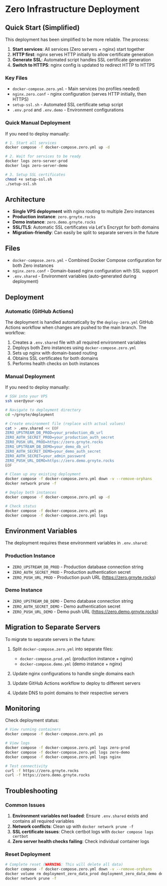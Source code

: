 # Zero Infrastructure Deployment

## Quick Start (Simplified)

This deployment has been simplified to be more reliable. The process:

1. **Start services**: All services (Zero servers + nginx) start together
2. **HTTP first**: nginx serves HTTP initially to allow certificate generation
3. **Generate SSL**: Automated script handles SSL certificate generation
4. **Switch to HTTPS**: nginx config is updated to redirect HTTP to HTTPS

### Key Files

- `docker-compose.zero.yml` - Main services (no profiles needed)
- `nginx.zero.conf` - nginx configuration (serves HTTP initially, then HTTPS)
- `setup-ssl.sh` - Automated SSL certificate setup script
- `.env.prod` and `.env.demo` - Environment configurations

### Quick Manual Deployment

If you need to deploy manually:

```bash
# 1. Start all services
docker compose -f docker-compose.zero.yml up -d

# 2. Wait for services to be ready
docker logs zero-server-prod
docker logs zero-server-demo

# 3. Setup SSL certificates
chmod +x setup-ssl.sh
./setup-ssl.sh
```

## Architecture

- **Single VPS deployment** with nginx routing to multiple Zero instances
- **Production instance**: `zero.grnyte.rocks`
- **Demo instance**: `zero.demo.grnyte.rocks`
- **SSL/TLS**: Automatic SSL certificates via Let's Encrypt for both domains
- **Migration-friendly**: Can easily be split to separate servers in the future

## Files

- `docker-compose.zero.yml` - Combined Docker Compose configuration for both Zero instances
- `nginx.zero.conf` - Domain-based nginx configuration with SSL support
- `.env.shared` - Environment variables (auto-generated during deployment)

## Deployment

### Automatic (GitHub Actions)

The deployment is handled automatically by the `deploy-zero.yml` GitHub Actions workflow when changes are pushed to the main branch. The workflow:

1. Creates a `.env.shared` file with all required environment variables
2. Deploys both Zero instances using `docker-compose.zero.yml`
3. Sets up nginx with domain-based routing
4. Obtains SSL certificates for both domains
5. Performs health checks on both instances

### Manual Deployment

If you need to deploy manually:

```bash
# SSH into your VPS
ssh user@your-vps

# Navigate to deployment directory
cd ~/grnyte/deployment

# Create environment file (replace with actual values)
cat > .env.shared << EOF
ZERO_UPSTREAM_DB_PROD=your_production_db_url
ZERO_AUTH_SECRET_PROD=your_production_auth_secret
ZERO_PUSH_URL_PROD=https://zero.grnyte.rocks
ZERO_UPSTREAM_DB_DEMO=your_demo_db_url
ZERO_AUTH_SECRET_DEMO=your_demo_auth_secret
ZERO_AUTH_SECRET=your_admin_password
ZERO_PUSH_URL_DEMO=https://zero.demo.grnyte.rocks
EOF

# Clean up any existing deployment
docker compose -f docker-compose.zero.yml down -v --remove-orphans
docker network prune -f

# Deploy both instances
docker compose -f docker-compose.zero.yml up -d

# Check status
docker compose -f docker-compose.zero.yml ps
docker compose -f docker-compose.zero.yml logs
```

## Environment Variables

The deployment requires these environment variables in `.env.shared`:

### Production Instance

- `ZERO_UPSTREAM_DB_PROD` - Production database connection string
- `ZERO_AUTH_SECRET_PROD` - Production authentication secret
- `ZERO_PUSH_URL_PROD` - Production push URL (<https://zero.grnyte.rocks>)

### Demo Instance

- `ZERO_UPSTREAM_DB_DEMO` - Demo database connection string
- `ZERO_AUTH_SECRET_DEMO` - Demo authentication secret
- `ZERO_PUSH_URL_DEMO` - Demo push URL (<https://zero.demo.grnyte.rocks>)

## Migration to Separate Servers

To migrate to separate servers in the future:

1. Split `docker-compose.zero.yml` into separate files:
   - `docker-compose.prod.yml` (production instance + nginx)
   - `docker-compose.demo.yml` (demo instance + nginx)

2. Update nginx configurations to handle single domains each

3. Update GitHub Actions workflow to deploy to different servers

4. Update DNS to point domains to their respective servers

## Monitoring

Check deployment status:

```bash
# View running containers
docker compose -f docker-compose.zero.yml ps

# View logs
docker compose -f docker-compose.zero.yml logs zero-prod
docker compose -f docker-compose.zero.yml logs zero-demo
docker compose -f docker-compose.zero.yml logs nginx

# Test connectivity
curl -f https://zero.grnyte.rocks
curl -f https://zero.demo.grnyte.rocks
```

## Troubleshooting

### Common Issues

1. **Environment variables not loaded**: Ensure `.env.shared` exists and contains all required variables
2. **Network conflicts**: Clean up with `docker network prune -f`
3. **SSL certificate issues**: Check certbot logs with `docker compose logs certbot`
4. **Zero server health checks failing**: Check individual container logs

### Reset Deployment

```bash
# Complete reset (WARNING: This will delete all data)
docker compose -f docker-compose.zero.yml down -v --remove-orphans
docker volume rm deployment_zero_data_prod deployment_zero_data_demo deployment_certbot_conf deployment_certbot_www
docker network prune -f
```
